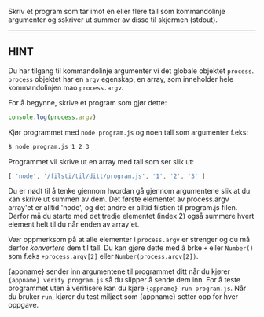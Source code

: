 Skriv et program som tar imot en eller flere tall som kommandolinje argumenter og sskriver ut summer av disse til skjermen (stdout).

----------------------------------------------------------------------
## HINT

Du har tilgang til kommandolinje argumenter vi det globale objektet `process`. `process` objektet har en `argv` egenskap, en array, som inneholder hele kommandolinjen mao `process.argv`.

For å begynne, skrive et program som gjør dette:

```js
console.log(process.argv)
```

Kjør programmet med `node program.js` og noen tall som argumenter f.eks:

```sh
$ node program.js 1 2 3
```

Programmet vil skrive ut en array med tall som ser slik ut:

```js
[ 'node', '/filsti/til/ditt/program.js', '1', '2', '3' ]
```

Du er nødt til å tenke gjennom hvordan gå gjennom argumentene slik at du kan skrive ut summen av dem. Det første elementet av process.argv array'et er alltid 'node', og det andre er alltid filstien til  program.js filen. Derfor må du starte med det tredje elementet (index 2) også summere hvert element helt til du når enden av array'et.

Vær oppmerksom på at alle elementer i `process.argv` er strenger og du må derfor *konvertere* dem til tall. Du kan gjøre dette med å brke `+` eller `Number()` som f.eks `+process.argv[2]` eller `Number(process.argv[2])`.

{appname} sender inn argumentene til programmet ditt når du kjører `{appname} verify program.js` så du slipper å sende dem inn. For å teste programmet uten å verifisere kan du kjøre `{appname} run program.js`. Når du bruker `run`, kjører du test miljøet som {appname} setter opp for hver oppgave.
